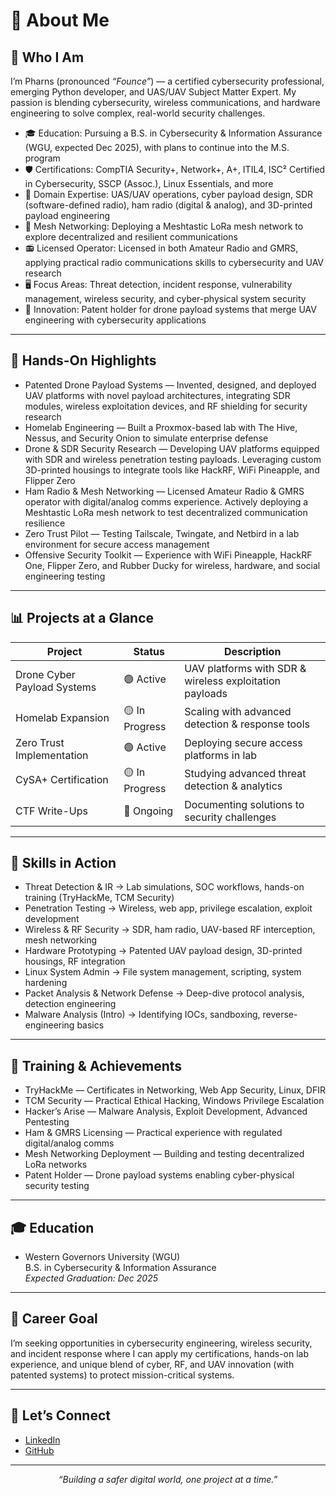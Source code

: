 # 👋 About Me

## 🔐 Who I Am

I’m Pharns (pronounced *“Founce”*) — a certified cybersecurity professional, emerging Python developer, and UAS/UAV Subject Matter Expert. My passion is blending cybersecurity, wireless communications, and hardware engineering to solve complex, real-world security challenges.

- 🎓 Education: Pursuing a B.S. in Cybersecurity & Information Assurance (WGU, expected Dec 2025), with plans to continue into the M.S. program  
- 🛡 Certifications: CompTIA Security+, Network+, A+, ITIL4, ISC² Certified in Cybersecurity, SSCP (Assoc.), Linux Essentials, and more  
- 🚁 Domain Expertise: UAS/UAV operations, cyber payload design, SDR (software-defined radio), ham radio (digital & analog), and 3D-printed payload engineering  
- 📡 Mesh Networking: Deploying a Meshtastic LoRa mesh network to explore decentralized and resilient communications  
- 📻 Licensed Operator: Licensed in both Amateur Radio and GMRS, applying practical radio communications skills to cybersecurity and UAV research  
- 🖥 Focus Areas: Threat detection, incident response, vulnerability management, wireless security, and cyber-physical system security  
- 📝 Innovation: Patent holder for drone payload systems that merge UAV engineering with cybersecurity applications  

---

## 🚀 Hands-On Highlights

- Patented Drone Payload Systems — Invented, designed, and deployed UAV platforms with novel payload architectures, integrating SDR modules, wireless exploitation devices, and RF shielding for security research  
- Homelab Engineering — Built a Proxmox-based lab with The Hive, Nessus, and Security Onion to simulate enterprise defense  
- Drone & SDR Security Research — Developing UAV platforms equipped with SDR and wireless penetration testing payloads. Leveraging custom 3D-printed housings to integrate tools like HackRF, WiFi Pineapple, and Flipper Zero  
- Ham Radio & Mesh Networking — Licensed Amateur Radio & GMRS operator with digital/analog comms experience. Actively deploying a Meshtastic LoRa mesh network to test decentralized communication resilience  
- Zero Trust Pilot — Testing Tailscale, Twingate, and Netbird in a lab environment for secure access management  
- Offensive Security Toolkit — Experience with WiFi Pineapple, HackRF One, Flipper Zero, and Rubber Ducky for wireless, hardware, and social engineering testing  

---

## 📊 Projects at a Glance

| Project                          | Status        | Description                                             |
| -------------------------------- | ------------- | ------------------------------------------------------- |
| Drone Cyber Payload Systems      | 🟢 Active      | UAV platforms with SDR & wireless exploitation payloads |
| Homelab Expansion                | 🟡 In Progress | Scaling with advanced detection & response tools        |
| Zero Trust Implementation        | 🟢 Active      | Deploying secure access platforms in lab                |
| CySA+ Certification              | 🟡 In Progress | Studying advanced threat detection & analytics          |
| CTF Write-Ups                    | 🔵 Ongoing     | Documenting solutions to security challenges            |

---

## 🧰 Skills in Action

- Threat Detection & IR → Lab simulations, SOC workflows, hands-on training (TryHackMe, TCM Security)  
- Penetration Testing → Wireless, web app, privilege escalation, exploit development  
- Wireless & RF Security → SDR, ham radio, UAV-based RF interception, mesh networking  
- Hardware Prototyping → Patented UAV payload design, 3D-printed housings, RF integration  
- Linux System Admin → File system management, scripting, system hardening  
- Packet Analysis & Network Defense → Deep-dive protocol analysis, detection engineering  
- Malware Analysis (Intro) → Identifying IOCs, sandboxing, reverse-engineering basics  

---

## 🌟 Training & Achievements

- TryHackMe — Certificates in Networking, Web App Security, Linux, DFIR  
- TCM Security — Practical Ethical Hacking, Windows Privilege Escalation  
- Hacker’s Arise — Malware Analysis, Exploit Development, Advanced Pentesting  
- Ham & GMRS Licensing — Practical experience with regulated digital/analog comms  
- Mesh Networking Deployment — Building and testing decentralized LoRa networks  
- Patent Holder — Drone payload systems enabling cyber-physical security testing  

---

## 🎓 Education

- Western Governors University (WGU)  
  B.S. in Cybersecurity & Information Assurance  
  *Expected Graduation: Dec 2025*  

---

## 🎯 Career Goal

I’m seeking opportunities in cybersecurity engineering, wireless security, and incident response where I can apply my certifications, hands-on lab experience, and unique blend of cyber, RF, and UAV innovation (with patented systems) to protect mission-critical systems.  

---

## 🤝 Let’s Connect

- [LinkedIn](https://linkedin.com/in/pharns)  
- [GitHub](https://github.com/pharns)  

---

<p align="center"><i>“Building a safer digital world, one project at a time.”</i></p>
